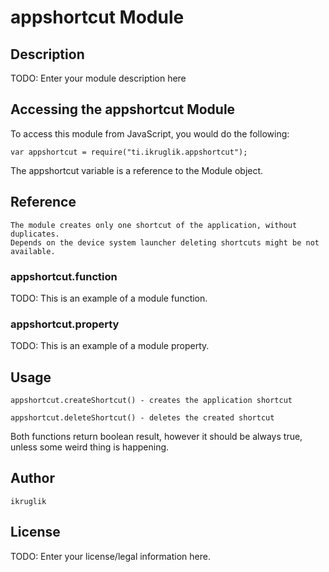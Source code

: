 # appshortcut Module

## Description

TODO: Enter your module description here

## Accessing the appshortcut Module

To access this module from JavaScript, you would do the following:

    var appshortcut = require("ti.ikruglik.appshortcut");

The appshortcut variable is a reference to the Module object.

## Reference

	The module creates only one shortcut of the application, without duplicates.
	Depends on the device system launcher deleting shortcuts might be not available.

### appshortcut.function

TODO: This is an example of a module function.

### appshortcut.property

TODO: This is an example of a module property.

## Usage

	appshortcut.createShortcut() - creates the application shortcut

	appshortcut.deleteShortcut() - deletes the created shortcut

Both functions return boolean result, however it should be always true, unless some weird thing is happening.

## Author

	ikruglik

## License

TODO: Enter your license/legal information here.
